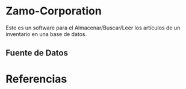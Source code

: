 # Zamo-Corporation
Este es un software para el Almacenar/Buscar/Leer los artículos de un inventario en una base de datos.

## Fuente de Datos

# Referencias

